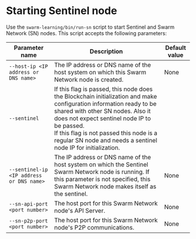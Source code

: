 # <a name="GUID-658BD7CB-5200-4597-8035-F3AF7F9EF365"/> Starting Sentinel node

Use the `swarm-learning/bin/run-sn` script to start Sentinel and Swarm Network \(SN\) nodes. This script accepts the following parameters:

|Parameter name|Description|Default value|
|--------------|-----------|-------------|
|`--host-ip <IP address or DNS name>`| The IP address or DNS name of the host system on which this Swarm Network node is created.<br> |None|
|`--sentinel`| If this flag is passed, this node does the Blockchain initialization and make configuration information ready to be shared with other SN nodes. Also it does not expect sentinel node IP to be passed.<br> If this flag is not passed this node is a regular SN node and needs a sentinel node IP for initialization.<br> | |
|`--sentinel-ip <IP address or DNS name>`| The IP address or DNS name of the host system on which the Sentinel Swarm Network node is running. If this parameter is not specified, this Swarm Network node makes itself as the sentinel.<br> |None|
|`--sn-api-port <port number>`|The host port for this Swarm Network node's API Server.|None|
|`--sn-p2p-port <port number>`|The host port for this Swarm Network node's P2P communications.|None|


